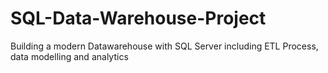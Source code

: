 # SQL-Data-Warehouse-Project
Building a modern Datawarehouse with SQL Server including ETL Process, data modelling and analytics
